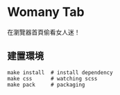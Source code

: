 # Womany Tab

在瀏覽器首頁偷看女人迷！

## 建置環境
```
make install  # install dependency
make css      # watching scss
make pack     # packaging
```
